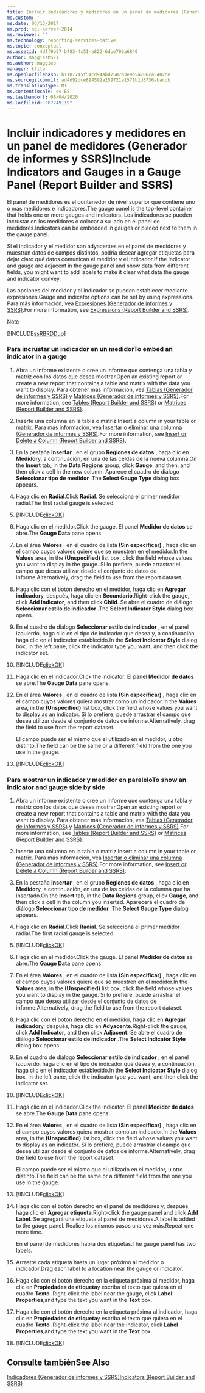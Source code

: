 ```yaml
---
title: Incluir indicadores y medidores en un panel de medidores (Generador de informes y SSRS) | Microsoft Docs
ms.custom: ''
ms.date: 06/13/2017
ms.prod: sql-server-2014
ms.reviewer: ''
ms.technology: reporting-services-native
ms.topic: conceptual
ms.assetid: 4dff9b67-b483-4c51-a822-6dbe706a6840
author: maggiesMSFT
ms.author: maggies
manager: kfile
ms.openlocfilehash: b1107745f54cd94abd7507a3e9b5a706ca5402de
ms.sourcegitcommit: ad4d92dce894592a259721a1571b1d8736abacdb
ms.translationtype: MT
ms.contentlocale: es-ES
ms.lasthandoff: 08/04/2020
ms.locfileid: "87749119"
---
```

# <a name="include-indicators-and-gauges-in-a-gauge-panel-report-builder-and-ssrs"></a><span data-ttu-id="841eb-102">Incluir indicadores y medidores en un panel de medidores (Generador de informes y SSRS)</span><span class="sxs-lookup"><span data-stu-id="841eb-102">Include Indicators and Gauges in a Gauge Panel (Report Builder and SSRS)</span></span>
  <span data-ttu-id="841eb-103">El panel de medidores es el contenedor de nivel superior que contiene uno o más medidores e indicadores.</span><span class="sxs-lookup"><span data-stu-id="841eb-103">The gauge panel is the top-level container that holds one or more gauges and indicators.</span></span> <span data-ttu-id="841eb-104">Los indicadores se pueden incrustar en los medidores o colocar a su lado en el panel de medidores.</span><span class="sxs-lookup"><span data-stu-id="841eb-104">Indicators can be embedded in gauges or placed next to them in the gauge panel.</span></span>  
  
 <span data-ttu-id="841eb-105">Si el indicador y el medidor son adyacentes en el panel de medidores y muestran datos de campos distintos, podría desear agregar etiquetas para dejar claro qué datos comunican el medidor y el indicador.</span><span class="sxs-lookup"><span data-stu-id="841eb-105">If the indicator and gauge are adjacent in the gauge panel and show data from different fields, you might want to add labels to make it clear what data the gauge and indicator convey.</span></span>  
  
 <span data-ttu-id="841eb-106">Las opciones del medidor y el indicador se pueden establecer mediante expresiones.</span><span class="sxs-lookup"><span data-stu-id="841eb-106">Gauge and indicator options can be set by using expressions.</span></span> <span data-ttu-id="841eb-107">Para más información, vea [Expresiones &#40;Generador de informes y SSRS&#41;](expressions-report-builder-and-ssrs.md).</span><span class="sxs-lookup"><span data-stu-id="841eb-107">For more information, see [Expressions &#40;Report Builder and SSRS&#41;](expressions-report-builder-and-ssrs.md).</span></span>  
  
> [!NOTE]  
>  [!INCLUDE[ssRBRDDup](../../includes/ssrbrddup-md.md)]  
  
### <a name="to-embed-an-indicator-in-a-gauge"></a><span data-ttu-id="841eb-108">Para incrustar un indicador en un medidor</span><span class="sxs-lookup"><span data-stu-id="841eb-108">To embed an indicator in a gauge</span></span>  
  
1.  <span data-ttu-id="841eb-109">Abra un informe existente o cree un informe que contenga una tabla y matriz con los datos que desea mostrar.</span><span class="sxs-lookup"><span data-stu-id="841eb-109">Open an existing report or create a new report that contains a table and matrix with the data you want to display.</span></span> <span data-ttu-id="841eb-110">Para obtener más información, vea [Tablas &#40;Generador de informes y SSRS&#41;](tables-report-builder-and-ssrs.md) y [Matrices &#40;Generador de informes y SSRS&#41;](create-a-matrix-report-builder-and-ssrs.md).</span><span class="sxs-lookup"><span data-stu-id="841eb-110">For more information, see [Tables &#40;Report Builder  and SSRS&#41;](tables-report-builder-and-ssrs.md) or [Matrices &#40;Report Builder and SSRS&#41;](create-a-matrix-report-builder-and-ssrs.md).</span></span>  
  
2.  <span data-ttu-id="841eb-111">Inserte una columna en la tabla o matriz.</span><span class="sxs-lookup"><span data-stu-id="841eb-111">Insert a column in your table or matrix.</span></span> <span data-ttu-id="841eb-112">Para más información, vea [Insertar o eliminar una columna &#40;Generador de informes y SSRS&#41;](insert-or-delete-a-column-report-builder-and-ssrs.md).</span><span class="sxs-lookup"><span data-stu-id="841eb-112">For more information, see [Insert or Delete a Column &#40;Report Builder and SSRS&#41;](insert-or-delete-a-column-report-builder-and-ssrs.md).</span></span>  
  
3.  <span data-ttu-id="841eb-113">En la pestaña **Insertar** , en el grupo **Regiones de datos** , haga clic en **Medidor**y, a continuación, en una de las celdas de la nueva columna.</span><span class="sxs-lookup"><span data-stu-id="841eb-113">On the **Insert** tab, in the **Data Regions** group, click **Gauge**, and then, and then click a cell in the new column.</span></span> <span data-ttu-id="841eb-114">Aparece el cuadro de diálogo **Seleccionar tipo de medidor** .</span><span class="sxs-lookup"><span data-stu-id="841eb-114">The **Select Gauge Type** dialog box appears.</span></span>  
  
4.  <span data-ttu-id="841eb-115">Haga clic en **Radial**.</span><span class="sxs-lookup"><span data-stu-id="841eb-115">Click **Radial**.</span></span> <span data-ttu-id="841eb-116">Se selecciona el primer medidor radial.</span><span class="sxs-lookup"><span data-stu-id="841eb-116">The first radial gauge is selected.</span></span>  
  
5.  [!INCLUDE[clickOK](../../../includes/clickok-md.md)]  
  
6.  <span data-ttu-id="841eb-117">Haga clic en el medidor.</span><span class="sxs-lookup"><span data-stu-id="841eb-117">Click the gauge.</span></span> <span data-ttu-id="841eb-118">El panel **Medidor de datos** se abre.</span><span class="sxs-lookup"><span data-stu-id="841eb-118">The **Gauge Data** pane opens.</span></span>  
  
7.  <span data-ttu-id="841eb-119">En el área **Valores** , en el cuadro de lista **(Sin especificar)** , haga clic en el campo cuyos valores quiere que se muestren en el medidor.</span><span class="sxs-lookup"><span data-stu-id="841eb-119">In the **Values** area, in the **(Unspecified)** list box, click the field whose values you want to display in the gauge.</span></span> <span data-ttu-id="841eb-120">Si lo prefiere, puede arrastrar el campo que desea utilizar desde el conjunto de datos de informe.</span><span class="sxs-lookup"><span data-stu-id="841eb-120">Alternatively, drag the field to use from the report dataset.</span></span>  
  
8.  <span data-ttu-id="841eb-121">Haga clic con el botón derecho en el medidor, haga clic en **Agregar indicador**y, después, haga clic en **Secundario**.</span><span class="sxs-lookup"><span data-stu-id="841eb-121">Right-click the gauge, click **Add Indicator**, and then click **Child**.</span></span> <span data-ttu-id="841eb-122">Se abre el cuadro de diálogo **Seleccionar estilo de indicador** .</span><span class="sxs-lookup"><span data-stu-id="841eb-122">The **Select Indicator Style** dialog box opens.</span></span>  
  
9. <span data-ttu-id="841eb-123">En el cuadro de diálogo **Seleccionar estilo de indicador** , en el panel izquierdo, haga clic en el tipo de indicador que desea y, a continuación, haga clic en el indicador establecido.</span><span class="sxs-lookup"><span data-stu-id="841eb-123">In the **Select Indicator Style** dialog box, in the left pane, click the indicator type you want, and then click the indicator set.</span></span>  
  
10. [!INCLUDE[clickOK](../../../includes/clickok-md.md)]  
  
11. <span data-ttu-id="841eb-124">Haga clic en el indicador.</span><span class="sxs-lookup"><span data-stu-id="841eb-124">Click the indicator.</span></span> <span data-ttu-id="841eb-125">El panel **Medidor de datos** se abre.</span><span class="sxs-lookup"><span data-stu-id="841eb-125">The **Gauge Data** pane opens.</span></span>  
  
12. <span data-ttu-id="841eb-126">En el área **Valores** , en el cuadro de lista **(Sin especificar)** , haga clic en el campo cuyos valores quiera mostrar como un indicador.</span><span class="sxs-lookup"><span data-stu-id="841eb-126">In the **Values** area, in the **(Unspecified)** list box, click the field whose values you want to display as an indicator.</span></span> <span data-ttu-id="841eb-127">Si lo prefiere, puede arrastrar el campo que desea utilizar desde el conjunto de datos de informe.</span><span class="sxs-lookup"><span data-stu-id="841eb-127">Alternatively, drag the field to use from the report dataset.</span></span>  
  
     <span data-ttu-id="841eb-128">El campo puede ser el mismo que el utilizado en el medidor, u otro distinto.</span><span class="sxs-lookup"><span data-stu-id="841eb-128">The field can be the same or a different field from the one you use in the gauge.</span></span>  
  
13. [!INCLUDE[clickOK](../../../includes/clickok-md.md)]  
  
### <a name="to-show-an-indicator-and-gauge-side-by-side"></a><span data-ttu-id="841eb-129">Para mostrar un indicador y medidor en paralelo</span><span class="sxs-lookup"><span data-stu-id="841eb-129">To show an indicator and gauge side by side</span></span>  
  
1.  <span data-ttu-id="841eb-130">Abra un informe existente o cree un informe que contenga una tabla y matriz con los datos que desea mostrar.</span><span class="sxs-lookup"><span data-stu-id="841eb-130">Open an existing report or create a new report that contains a table and matrix with the data you want to display.</span></span> <span data-ttu-id="841eb-131">Para obtener más información, vea [Tablas &#40;Generador de informes y SSRS&#41;](tables-report-builder-and-ssrs.md) y [Matrices &#40;Generador de informes y SSRS&#41;](create-a-matrix-report-builder-and-ssrs.md).</span><span class="sxs-lookup"><span data-stu-id="841eb-131">For more information, see [Tables &#40;Report Builder  and SSRS&#41;](tables-report-builder-and-ssrs.md) or [Matrices &#40;Report Builder and SSRS&#41;](create-a-matrix-report-builder-and-ssrs.md).</span></span>  
  
2.  <span data-ttu-id="841eb-132">Inserte una columna en la tabla o matriz.</span><span class="sxs-lookup"><span data-stu-id="841eb-132">Insert a column in your table or matrix.</span></span> <span data-ttu-id="841eb-133">Para más información, vea [Insertar o eliminar una columna &#40;Generador de informes y SSRS&#41;](insert-or-delete-a-column-report-builder-and-ssrs.md).</span><span class="sxs-lookup"><span data-stu-id="841eb-133">For more information, see [Insert or Delete a Column &#40;Report Builder and SSRS&#41;](insert-or-delete-a-column-report-builder-and-ssrs.md).</span></span>  
  
3.  <span data-ttu-id="841eb-134">En la pestaña **Insertar** , en el grupo **Regiones de datos** , haga clic en **Medidor**y, a continuación, en una de las celdas de la columna que ha insertado.</span><span class="sxs-lookup"><span data-stu-id="841eb-134">On the **Insert** tab, in the **Data Regions** group, click **Gauge**, and then click a cell in the column you inserted.</span></span> <span data-ttu-id="841eb-135">Aparecerá el cuadro de diálogo **Seleccionar tipo de medidor** .</span><span class="sxs-lookup"><span data-stu-id="841eb-135">The **Select Gauge Type** dialog appears.</span></span>  
  
4.  <span data-ttu-id="841eb-136">Haga clic en **Radial**.</span><span class="sxs-lookup"><span data-stu-id="841eb-136">Click **Radial**.</span></span> <span data-ttu-id="841eb-137">Se selecciona el primer medidor radial.</span><span class="sxs-lookup"><span data-stu-id="841eb-137">The first radial gauge is selected.</span></span>  
  
5.  [!INCLUDE[clickOK](../../../includes/clickok-md.md)]  
  
6.  <span data-ttu-id="841eb-138">Haga clic en el medidor.</span><span class="sxs-lookup"><span data-stu-id="841eb-138">Click the gauge.</span></span> <span data-ttu-id="841eb-139">El panel **Medidor de datos** se abre.</span><span class="sxs-lookup"><span data-stu-id="841eb-139">The **Gauge Data** pane opens.</span></span>  
  
7.  <span data-ttu-id="841eb-140">En el área **Valores** , en el cuadro de lista **(Sin especificar)** , haga clic en el campo cuyos valores quiere que se muestren en el medidor.</span><span class="sxs-lookup"><span data-stu-id="841eb-140">In the **Values** area, in the **(Unspecified)** list box, click the field whose values you want to display in the gauge.</span></span> <span data-ttu-id="841eb-141">Si lo prefiere, puede arrastrar el campo que desea utilizar desde el conjunto de datos de informe.</span><span class="sxs-lookup"><span data-stu-id="841eb-141">Alternatively, drag the field to use from the report dataset.</span></span>  
  
8.  <span data-ttu-id="841eb-142">Haga clic con el botón derecho en el medidor, haga clic en **Agregar indicador**y, después, haga clic en **Adyacente**.</span><span class="sxs-lookup"><span data-stu-id="841eb-142">Right-click the gauge, click **Add Indicator**, and then click **Adjacent**.</span></span> <span data-ttu-id="841eb-143">Se abre el cuadro de diálogo **Seleccionar estilo de indicador** .</span><span class="sxs-lookup"><span data-stu-id="841eb-143">The **Select Indicator Style** dialog box opens.</span></span>  
  
9. <span data-ttu-id="841eb-144">En el cuadro de diálogo **Seleccionar estilo de indicador** , en el panel izquierdo, haga clic en el tipo de indicador que desea y, a continuación, haga clic en el indicador establecido.</span><span class="sxs-lookup"><span data-stu-id="841eb-144">In the **Select Indicator Style** dialog box, in the left pane, click the indicator type you want, and then click the indicator set.</span></span>  
  
10. [!INCLUDE[clickOK](../../../includes/clickok-md.md)]  
  
11. <span data-ttu-id="841eb-145">Haga clic en el indicador.</span><span class="sxs-lookup"><span data-stu-id="841eb-145">Click the indicator.</span></span> <span data-ttu-id="841eb-146">El panel **Medidor de datos** se abre.</span><span class="sxs-lookup"><span data-stu-id="841eb-146">The **Gauge Data** pane opens.</span></span>  
  
12. <span data-ttu-id="841eb-147">En el área **Valores** , en el cuadro de lista **(Sin especificar)** , haga clic en el campo cuyos valores quiera mostrar como un indicador.</span><span class="sxs-lookup"><span data-stu-id="841eb-147">In the **Values** area, in the **(Unspecified)** list box, click the field whose values you want to display as an indicator.</span></span> <span data-ttu-id="841eb-148">Si lo prefiere, puede arrastrar el campo que desea utilizar desde el conjunto de datos de informe.</span><span class="sxs-lookup"><span data-stu-id="841eb-148">Alternatively, drag the field to use from the report dataset.</span></span>  
  
     <span data-ttu-id="841eb-149">El campo puede ser el mismo que el utilizado en el medidor, u otro distinto.</span><span class="sxs-lookup"><span data-stu-id="841eb-149">The field can be the same or a different field from the one you use in the gauge.</span></span>  
  
13. [!INCLUDE[clickOK](../../../includes/clickok-md.md)]  
  
14. <span data-ttu-id="841eb-150">Haga clic con el botón derecho en el panel de medidores y, después, haga clic en **Agregar etiqueta**.</span><span class="sxs-lookup"><span data-stu-id="841eb-150">Right-click the gauge panel and click **Add Label**.</span></span> <span data-ttu-id="841eb-151">Se agregará una etiqueta al panel de medidores.</span><span class="sxs-lookup"><span data-stu-id="841eb-151">A label is added to the gauge panel.</span></span> <span data-ttu-id="841eb-152">Realice los mismos pasos una vez más.</span><span class="sxs-lookup"><span data-stu-id="841eb-152">Repeat one more time.</span></span>  
  
     <span data-ttu-id="841eb-153">En el panel de medidores habrá dos etiquetas.</span><span class="sxs-lookup"><span data-stu-id="841eb-153">The gauge panel has two labels.</span></span>  
  
15. <span data-ttu-id="841eb-154">Arrastre cada etiqueta hasta un lugar próximo al medidor o indicador.</span><span class="sxs-lookup"><span data-stu-id="841eb-154">Drag each label to a location near the gauge or indicator.</span></span>  
  
16. <span data-ttu-id="841eb-155">Haga clic con el botón derecho en la etiqueta próxima al medidor, haga clic en **Propiedades de etiqueta**y escriba el texto que quiera en el cuadro **Texto** .</span><span class="sxs-lookup"><span data-stu-id="841eb-155">Right-click the label near the gauge, click **Label Properties**,and type the text you want in the **Text** box.</span></span>  
  
17. <span data-ttu-id="841eb-156">Haga clic con el botón derecho en la etiqueta próxima al indicador, haga clic en **Propiedades de etiqueta**y escriba el texto que quiera en el cuadro **Texto** .</span><span class="sxs-lookup"><span data-stu-id="841eb-156">Right-click the label near the indicator, click **Label Properties**,and type the text you want in the **Text** box.</span></span>  
  
18. [!INCLUDE[clickOK](../../../includes/clickok-md.md)]  
  
## <a name="see-also"></a><span data-ttu-id="841eb-157">Consulte también</span><span class="sxs-lookup"><span data-stu-id="841eb-157">See Also</span></span>  
 [<span data-ttu-id="841eb-158">Indicadores &#40;Generador de informes y SSRS&#41;</span><span class="sxs-lookup"><span data-stu-id="841eb-158">Indicators &#40;Report Builder and SSRS&#41;</span></span>](indicators-report-builder-and-ssrs.md)  
  
  

